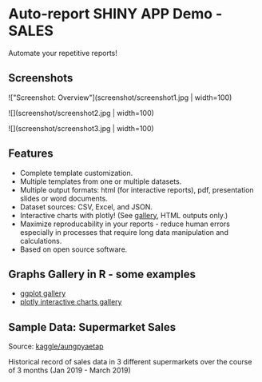 # Auto-report SHINY APP Demo - SALES

Automate your repetitive reports! 

## Screenshots

!["Screenshot: Overview"](screenshot/screenshot1.jpg | width=100)

![](screenshot/screenshot2.jpg | width=100)

![](screenshot/screenshot3.jpg | width=100)

## Features

- Complete template customization.
- Multiple templates from one or multiple datasets. 
- Multiple output formats: html (for interactive reports), pdf, presentation slides or word documents.
- Dataset sources: CSV, Excel, and JSON.
- Interactive charts with plotly! (See [gallery](https://plotly.com/r/), HTML outputs only.)
- Maximize reproducability in your reports - reduce human errors especially in processes that require long data manipulation and calculations.
- Based on open source software.

## Graphs Gallery in R - some examples

- [ggplot gallery](https://www.r-graph-gallery.com/)
- [plotly interactive charts gallery](https://plotly.com/r/)

## Sample Data: Supermarket Sales

Source: [kaggle/aungpyaetap](https://www.kaggle.com/aungpyaeap/supermarket-sales)

Historical record of sales data in 3 different supermarkets over the course of 3 months (Jan 2019 - March 2019)